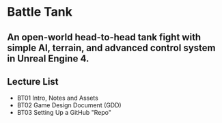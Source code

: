 # Battle Tank
An open-world head-to-head tank fight with simple AI, terrain, and advanced control system in Unreal Engine 4.
---
## Lecture List
* BT01 Intro, Notes and Assets
* BT02 Game Design Document (GDD)
* BT03 Setting Up a GitHub "Repo"
